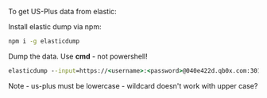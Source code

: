 To get US-Plus data from elastic:

Install elastic dump via npm:

```cmd
npm i -g elasticdump
```

Dump the data. Use **cmd** - not powershell!

```cmd
elasticdump --input=https://<username>:<password>@040e422d.qb0x.com:30185/propertylistings-l --output=data.json --searchBody {\"query\":{\"wildcard\":{\"Common.PrimaryKey\":\"us-plus*\"}}}
```

Note - us-plus must be lowercase - wildcard doesn't work with upper case?
